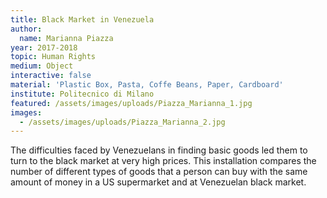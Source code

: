 ```yaml
---
title: Black Market in Venezuela
author:
  name: Marianna Piazza
year: 2017-2018
topic: Human Rights
medium: Object
interactive: false
material: 'Plastic Box, Pasta, Coffe Beans, Paper, Cardboard'
institute: Politecnico di Milano
featured: /assets/images/uploads/Piazza_Marianna_1.jpg
images:
  - /assets/images/uploads/Piazza_Marianna_2.jpg
---
```

The difficulties faced by Venezuelans in finding basic goods led them to turn to the black market at very high prices.
This installation compares the number of different types of goods that a person can buy with the same amount of money in a US supermarket and at Venezuelan black market.
